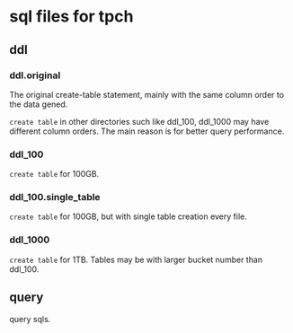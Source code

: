 # sql files for tpch


## ddl


### ddl.original

The original create-table statement, mainly with the same column order to the data gened.

`create table` in other directories such like ddl_100, ddl_1000 may have different column orders.
The main reason is for better query performance.


### ddl_100

`create table` for 100GB.


### ddl_100.single_table

`create table` for 100GB, but with single table creation every file.

    
### ddl_1000

`create table` for 1TB.
Tables may be with larger bucket number than ddl_100.


## query

query sqls.
